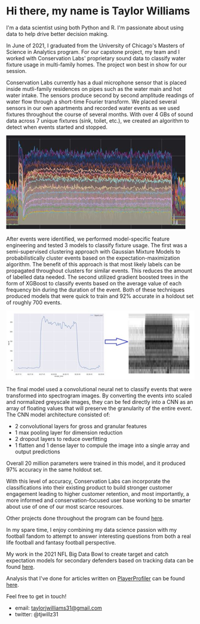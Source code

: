 # Hi there, my name is Taylor Williams

I'm a data scientist using both Python and R. I'm passionate about using data to help drive better decision making.

In June of 2021, I graduated from the University of Chicago's Masters of Science in Analytics program. For our capstone project, my team and I worked with Conservation Labs' proprietary sound data to classify water fixture usage in multi-family homes. The project won best in show for our session.

Conservation Labs currently has a dual microphone sensor that is placed inside mutli-family residences on pipes such as the water main and hot water intake. The sensors produce second by second amplitude readings of water flow through a short-time Fourier transform. We placed several sensors in our own apartments and recorded water events as we used fixtures throughout the course of several months. With over 4 GBs of sound data across 7 unique fixtures (sink, toilet, etc.), we created an algorithm to detect when events started and stopped.

![plot](./Event_Frequencies.JPG?raw=true)

After events were identified, we performed model-specific feature engineering and tested 3 models to classify fixture usage. The first was a semi-supervised clustering approach with Gaussian Mixture Models to probabilistically cluster events based on the expectation-maximization algorithm. The benefit of this approach is that most likely labels can be propagated throughout clusters for similar events. This reduces the amount of labelled data needed. The second utilized gradient boosted trees in the form of XGBoost to classify events based on the average value of each frequency bin during the duration of the event. Both of these techniques produced models that were quick to train and 92% accurate in a holdout set of roughly 700 events.

![plot](./Spectrogram_Creation.JPG?raw=true)

The final model used a convolutional neural net to classify events that were transformed into spectrogram images. By converting the events into scaled and normalized greyscale images, they can be fed directly into a CNN as an array of floating values that will preserve the granularity of the entire event. The CNN model architecture consisted of:

- 2 convolutional layers for gross and granular features
- 1 max pooling layer for dimension reduction
- 2 dropout layers to reduce overfitting
- 1 flatten and 1 dense layer to compule the image into a single array and output predictions

Overall 20 million parameters were trained in this model, and it produced 97% accuracy in the same holdout set.

With this level of accuracy, Conservation Labs can incorporate the classifications into their existing product to build stronger customer engagement leading to higher customer retention, and most importantly, a more informed and conservation-focused user base working to be smarter about use of one of our most scarce resources.

Other projects done throughout the program can be found [here](https://github.com/tjwillz31/UChicagoMSCA).

In my spare time, I enjoy combining my data science passion with my football fandom to attempt to answer interesting questions from both a real life football and fantasy football perspective. 

My work in the 2021 NFL Big Data Bowl to create target and catch expectation models for secondary defenders based on tracking data can be found [here](https://github.com/tjwillz31/NFL). 

Analysis that I've done for articles written on [PlayerProfiler](https://playerprofiler.com) can be found [here](https://github.com/tjwillz31/Fantasy_Football).

Feel free to get in touch!

- email: taylorjwilliams31@gmail.com
- twitter: @tjwillz31

